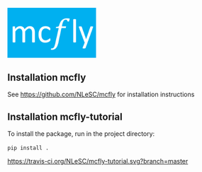 <p align="left">
  <img src="mcflylogo.png" width="200"/>
</p>

## Installation mcfly
See https://github.com/NLeSC/mcfly for installation instructions


## Installation mcfly-tutorial
To install the package, run in the project directory:

`pip install .`

https://travis-ci.org/NLeSC/mcfly-tutorial.svg?branch=master
